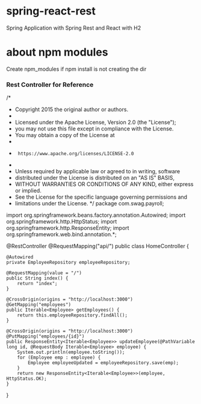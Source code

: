 # spring-react-rest
Spring Application with Spring Rest and React with H2

# about npm modules
Create npm_modules if npm install is not creating the dir

### Rest Controller for Reference
/*
 * Copyright 2015 the original author or authors.
 *
 * Licensed under the Apache License, Version 2.0 (the "License");
 * you may not use this file except in compliance with the License.
 * You may obtain a copy of the License at
 *
 *      https://www.apache.org/licenses/LICENSE-2.0
 *
 * Unless required by applicable law or agreed to in writing, software
 * distributed under the License is distributed on an "AS IS" BASIS,
 * WITHOUT WARRANTIES OR CONDITIONS OF ANY KIND, either express or implied.
 * See the License for the specific language governing permissions and
 * limitations under the License.
 */
package com.swag.payroll;

import org.springframework.beans.factory.annotation.Autowired;
import org.springframework.http.HttpStatus;
import org.springframework.http.ResponseEntity;
import org.springframework.web.bind.annotation.*;


@RestController
@RequestMapping("api/")
public class HomeController {

	@Autowired
	private EmployeeRepository employeeRepository;

	@RequestMapping(value = "/")
	public String index() {
		return "index"; 
	}

	@CrossOrigin(origins = "http://localhost:3000")
	@GetMapping("employees")
	public Iterable<Employee> getEmployees() {
		return this.employeeRepository.findAll();
	}

	@CrossOrigin(origins = "http://localhost:3000")
	@PutMapping("employees/{id}")
	public ResponseEntity<Iterable<Employee>> updateEmployee(@PathVariable long id, @RequestBody Iterable<Employee> employee) {
		System.out.println(employee.toString());
		for (Employee emp : employee) {
			Employee employeeUpdated = employeeRepository.save(emp);
		}
		return new ResponseEntity<Iterable<Employee>>(employee, HttpStatus.OK);
	}
}



